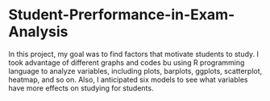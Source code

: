 # Student-Prerformance-in-Exam-Analysis


In this project, my goal was to find factors that motivate students to study. I took advantage of different graphs and codes bu using R programming language to analyze variables, including plots, barplots, ggplots, scatterplot, heatmap, and so on. Also, I anticipated six models to see what variables have more effects on studying for students.
